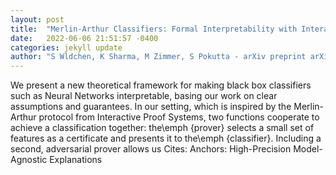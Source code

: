 ```yaml
---
layout: post
title:  "Merlin-Arthur Classifiers: Formal Interpretability with Interactive Black Boxes"
date:   2022-06-06 21:51:57 -0400
categories: jekyll update
author: "S Wldchen, K Sharma, M Zimmer, S Pokutta - arXiv preprint arXiv:2206.00759, 2022"
---
```

We present a new theoretical framework for making black box classifiers such as Neural Networks interpretable, basing our work on clear assumptions and guarantees. In our setting, which is inspired by the Merlin-Arthur protocol from Interactive Proof Systems, two functions cooperate to achieve a classification together: the\emph {prover} selects a small set of features as a certificate and presents it to the\emph {classifier}. Including a second, adversarial prover allows us  Cites: Anchors: High-Precision Model-Agnostic Explanations